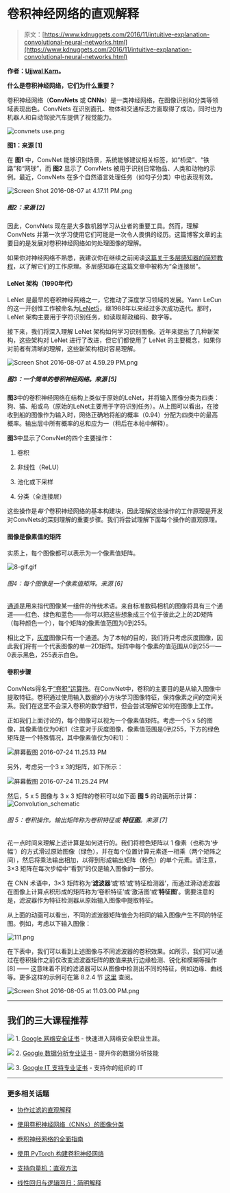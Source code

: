 # 卷积神经网络的直观解释

> 原文：[https://www.kdnuggets.com/2016/11/intuitive-explanation-convolutional-neural-networks.html](https://www.kdnuggets.com/2016/11/intuitive-explanation-convolutional-neural-networks.html)

**作者：[Ujjwal Karn](https://ujjwalkarn.me/)。**

**什么是卷积神经网络，它们为什么重要？**

卷积神经网络（**ConvNets** 或 **CNNs**）是一类神经网络，在图像识别和分类等领域表现出色。ConvNets 在识别面孔、物体和交通标志方面取得了成功，同时也为机器人和自动驾驶汽车提供了视觉能力。

![convnets use.png](../Images/7748ce554a355790e730098db0a86116.png)

**图1：来源 [1]**

在 **图1** 中，ConvNet 能够识别场景，系统能够建议相关标签，如“桥梁”、“铁路”和“网球”，而 **图2** 显示了 ConvNets 被用于识别日常物品、人类和动物的示例。最近，ConvNets 在多个自然语言处理任务（如句子分类）中也表现有效。

![Screen Shot 2016-08-07 at 4.17.11 PM.png](../Images/ccc07aae6c66f4bb30726c2997a95724.png)

##### 图2：来源 [2]

因此，ConvNets 现在是大多数机器学习从业者的重要工具。然而，理解 ConvNets 并第一次学习使用它们可能是一次令人畏惧的经历。这篇博客文章的主要目的是发展对卷积神经网络如何处理图像的理解。

如果你对神经网络不熟悉，我建议你在继续之前阅读[这篇关于多层感知器的简短教程](http://ujjwalkarn.me/2016/08/09/quick-intro-neural-networks/)，以了解它们的工作原理。多层感知器在这篇文章中被称为“全连接层”。

#### LeNet 架构（1990年代）

LeNet 是最早的卷积神经网络之一，它推动了深度学习领域的发展。Yann LeCun 的这一开创性工作被命名为[LeNet5](http://yann.lecun.com/exdb/publis/pdf/lecun-01a.pdf)，继1988年以来经过多次成功迭代。那时，LeNet 架构主要用于字符识别任务，如读取邮政编码、数字等。

接下来，我们将深入理解 LeNet 架构如何学习识别图像。近年来提出了几种新架构，这些架构对 LeNet 进行了改进，但它们都使用了 LeNet 的主要概念，如果你对前者有清晰的理解，这些新架构相对容易理解。

![Screen Shot 2016-08-07 at 4.59.29 PM.png](../Images/a8fc34dea1cebd5aeb8736caf96e53fe.png)

##### 图3：一个简单的卷积神经网络。来源 [5]

**图3**中的卷积神经网络在结构上类似于原始的LeNet，并将输入图像分类为四类：狗、猫、船或鸟（原始的LeNet主要用于字符识别任务）。从上图可以看出，在接收到船的图像作为输入时，网络正确地将船的概率（0.94）分配为四类中的最高概率。输出层中所有概率的总和应为一（稍后在本帖中解释）。

**图3**中显示了ConvNet的四个主要操作：

1.  卷积

1.  非线性（ReLU）

1.  池化或下采样

1.  分类（全连接层）

这些操作是*每个*卷积神经网络的基本构建块，因此理解这些操作的工作原理是开发对ConvNets的深刻理解的重要步骤。我们将尝试理解下面每个操作的直观原理。

#### 图像是像素值的矩阵

实质上，每个图像都可以表示为一个像素值矩阵。

![8-gif.gif](../Images/95a0b5d309f5a500e50c29884bf02f1b.png)

###### 图4：每个图像是一个像素值矩阵。来源 [6]

[通道](https://en.wikipedia.org/wiki/Channel_(digital_image))是用来指代图像某一组件的传统术语。来自标准数码相机的图像将具有三个通道——红色、绿色和蓝色——你可以把这些想象成三个位于彼此之上的2D矩阵（每种颜色一个），每个矩阵的像素值范围为0到255。

相比之下，[灰度](https://en.wikipedia.org/wiki/Grayscale "Grayscale")图像只有一个通道。为了本帖的目的，我们将只考虑灰度图像，因此我们将有一个代表图像的单一2D矩阵。矩阵中每个像素的值范围从0到255——0表示黑色，255表示白色。

#### 卷积步骤

ConvNets得名于[“卷积”运算符](https://en.wikipedia.org/wiki/Convolution)。在ConvNet中，卷积的主要目的是从输入图像中提取特征。卷积通过使用输入数据的小方块学习图像特征，保持像素之间的空间关系。我们在这里不会深入卷积的数学细节，但会尝试理解它如何在图像上工作。

正如我们上面讨论的，每个图像可以视为一个像素值矩阵。考虑一个5 x 5的图像，其像素值仅为0和1（注意对于灰度图像，像素值范围是0到255，下方的绿色矩阵是一个特殊情况，其中像素值仅为0和1）：

![屏幕截图 2016-07-24 11.25.13 PM](../Images/113af8d18204fc9f1acc99c287a0da88.png)

另外，考虑另一个3 x 3的矩阵，如下所示：

![屏幕截图 2016-07-24 11.25.24 PM](../Images/b7821d30b80d65701e63e230f851dff1.png)

然后，5 x 5 图像与 3 x 3 矩阵的卷积可以如下面 **图 5** 的动画所示计算：![Convolution_schematic](../Images/1a23e603601fbcb937a792689e209f91.png)

###### 图 5：卷积操作。输出矩阵称为卷积特征或 **特征图**。来源 [7]

花一点时间来理解上述计算是如何进行的。我们将橙色矩阵以 1 像素（也称为‘步幅’）的方式滑过原始图像（绿色），并在每个位置计算元素逐一相乘（两个矩阵之间），然后将乘法输出相加，以得到形成输出矩阵（粉色）的单个元素。请注意，3×3 矩阵在每次步幅中“看到”的仅是输入图像的一部分。

在 CNN 术语中，3×3 矩阵称为‘**滤波器**’或‘核’或‘特征检测器’，而通过滑动滤波器在图像上计算点积形成的矩阵称为‘卷积特征’或‘激活图’或‘**特征图**’。需要注意的是，滤波器作为特征检测器从原始输入图像中提取特征。

从上面的动画可以看出，不同的滤波器矩阵值会为相同的输入图像产生不同的特征图。例如，考虑以下输入图像：

![111.png](../Images/fdd2207625369b1488033a9ce74ac160.png)

在下表中，我们可以看到上述图像与不同滤波器的卷积效果。如所示，我们可以通过在卷积操作之前仅改变滤波器矩阵的数值来执行边缘检测、锐化和模糊等操作 [8] —— 这意味着不同的滤波器可以从图像中检测出不同的特征，例如边缘、曲线等。更多这样的示例可在第 8.2.4 节 [这里](http://docs.gimp.org/en/plug-in-convmatrix.html) 查阅。

![Screen Shot 2016-08-05 at 11.03.00 PM.png](../Images/5ba80b2c13837d95579808846e8af58d.png)

* * *

## 我们的三大课程推荐

![](../Images/0244c01ba9267c002ef39d4907e0b8fb.png) 1\. [Google 网络安全证书](https://www.kdnuggets.com/google-cybersecurity) - 快速进入网络安全职业生涯。

![](../Images/e225c49c3c91745821c8c0368bf04711.png) 2\. [Google 数据分析专业证书](https://www.kdnuggets.com/google-data-analytics) - 提升你的数据分析技能

![](../Images/0244c01ba9267c002ef39d4907e0b8fb.png) 3\. [Google IT 支持专业证书](https://www.kdnuggets.com/google-itsupport) - 支持你的组织的 IT

* * *

### 更多相关话题

+   [协作过滤的直观解释](https://www.kdnuggets.com/2022/09/intuitive-explanation-collaborative-filtering.html)

+   [使用卷积神经网络（CNNs）的图像分类](https://www.kdnuggets.com/2022/05/image-classification-convolutional-neural-networks-cnns.html)

+   [卷积神经网络的全面指南](https://www.kdnuggets.com/2023/06/comprehensive-guide-convolutional-neural-networks.html)

+   [使用 PyTorch 构建卷积神经网络](https://www.kdnuggets.com/building-a-convolutional-neural-network-with-pytorch)

+   [支持向量机：直观方法](https://www.kdnuggets.com/2022/08/support-vector-machines-intuitive-approach.html)

+   [线性回归与逻辑回归：简明解释](https://www.kdnuggets.com/2022/03/linear-logistic-regression-succinct-explanation.html)

